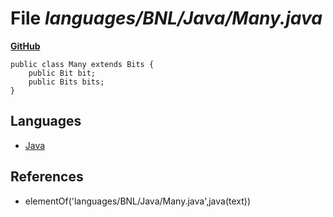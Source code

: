 # File _languages/BNL/Java/Many.java_
**[GitHub](https://github.com/softlang/yas/blob/master/languages/BNL/Java/Many.java)**
```
public class Many extends Bits {
    public Bit bit;
    public Bits bits;
}
```

## Languages
* [Java](../languages/Java.md)

## References
* elementOf('languages/BNL/Java/Many.java',java(text))
